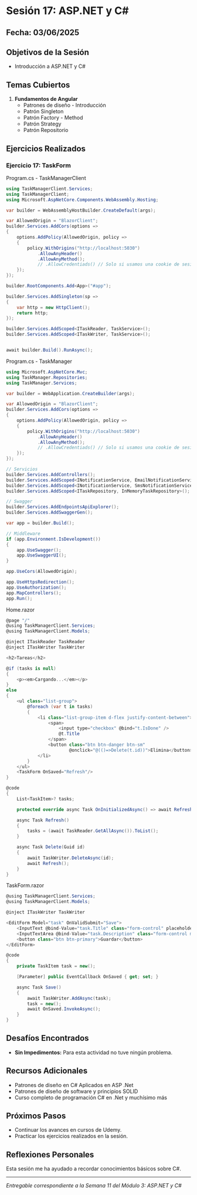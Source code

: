 # Sesión 17: ASP.NET y C#

## Fecha: 03/06/2025

## Objetivos de la Sesión

- Introducción a ASP.NET y C#

## Temas Cubiertos

1. **Fundamentos de Angular**
   - Patrones de diseño - Introducción
   - Patrón Singleton
   - Patrón Factory - Method
   - Patrón Strategy
   - Patrón Repositorio

## Ejercicios Realizados

### Ejercicio 17: TaskForm

Program.cs - TaskManagerClient
```c#
using TaskManagerClient.Services;
using TaskManagerClient;
using Microsoft.AspNetCore.Components.WebAssembly.Hosting;

var builder = WebAssemblyHostBuilder.CreateDefault(args);

var AllowedOrigin = "BlazorClient";
builder.Services.AddCors(options =>
{
    options.AddPolicy(AllowedOrigin, policy =>
    {
        policy.WithOrigins("http://localhost:5030")
            .AllowAnyHeader()
            .AllowAnyMethod();
            // .AllowCredentiads() // Solo si usamos una cookie de sesión
    });
});

builder.RootComponents.Add<App>("#app");

builder.Services.AddSingleton(sp =>
{
    var http = new HttpClient();
    return http;
});

builder.Services.AddScoped<ITaskReader, TaskService>();
builder.Services.AddScoped<ITaskWriter, TaskService>();


await builder.Build().RunAsync();
```

Program.cs - TaskManager
```cs
using Microsoft.AspNetCore.Mvc;
using TaskManager.Repositories;
using TaskManager.Services;

var builder = WebApplication.CreateBuilder(args);

var AllowedOrigin = "BlazorClient";
builder.Services.AddCors(options =>
{
    options.AddPolicy(AllowedOrigin, policy =>
    {
        policy.WithOrigins("http://localhost:5030")
            .AllowAnyHeader()
            .AllowAnyMethod();
            // .AllowCredentiads() // Solo si usamos una cookie de sesión
    });
});

// Servicios
builder.Services.AddControllers();
builder.Services.AddScoped<INotificationService, EmailNotificationService>();
builder.Services.AddScoped<INotificationService, SmsNotificationService>();
builder.Services.AddScoped<ITaskRepository, InMemoryTaskRepository>();

// Swagger
builder.Services.AddEndpointsApiExplorer();
builder.Services.AddSwaggerGen();

var app = builder.Build();

// Middleware
if (app.Environment.IsDevelopment())
{
    app.UseSwagger();
    app.UseSwaggerUI();
}

app.UseCors(AllowedOrigin);

app.UseHttpsRedirection();
app.UseAuthorization();
app.MapControllers();
app.Run();
```

Home.razor
```cs
@page "/"
@using TaskManagerClient.Services;
@using TaskManagerClient.Models;

@inject ITaskReader TaskReader 
@inject ITaskWriter TaskWriter 

<h2>Tareas</h2>

@if (tasks is null)
{
    <p><em>Cargando...</em></p>
}
else
{
    <ul class="list-group">
        @foreach (var t in tasks)
        {
            <li class="list-group-item d-flex justify-content-between">
                <span>
                    <input type="checkbox" @bind="t.IsDone" />
                    @t.Title
                </span>
                <button class="btn btn-danger btn-sm"
                        @onclick="@(()=>Delete(t.id))">Elimina</button>
            </li>
        }
    </ul>
    <TaskForm OnSaved="Refresh"/>
}

@code
{
    List<TaskItem>? tasks;

    protected override async Task OnInitializedAsync() => await Refresh();

    async Task Refresh()
    {
        tasks = (await TaskReader.GetAllAsync()).ToList();
    }

    async Task Delete(Guid id)
    {
        await TaskWriter.DeleteAsync(id);
        await Refresh();
    }
}
```

TaskForm.razor
```cs
@using TaskManagerClient.Services;
@using TaskManagerClient.Models;

@inject ITaskWriter TaskWriter 

<EditForm Model="task" OnValidSubmit="Save">
    <InputText @bind-Value="task.Title" class="form-control" placeholder="Titulo"/>
    <InputTextArea @bind-Value="task.Description" class="form-control my-2" placeholder="Descripción"/>
    <button class="btn btn-primary">Guardar</button>
</EditForm>

@code
{
    private TaskItem task = new();

    [Parameter] public EventCallback OnSaved { get; set; }

    async Task Save()
    {
        await TaskWriter.AddAsync(task);
        task = new();
        await OnSaved.InvokeAsync();
    }
}
```

## Desafíos Encontrados

- **Sin Impedimentos:** Para esta actividad no tuve ningún problema. 

## Recursos Adicionales

- Patrones de diseño en C# Aplicados en ASP .Net
- Patrones de diseño de software y principios SOLID
- Curso completo de programación C# en .Net y muchísimo más

## Próximos Pasos

- Continuar los avances en cursos de Udemy. 
- Practicar los ejercicios realizados en la sesión.

## Reflexiones Personales

Esta sesión me ha ayudado a recordar conocimientos básicos sobre C#.

---

*Entregable correspondiente a la Semana 11 del Módulo 3: ASP.NET y C#*